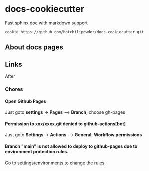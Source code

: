 # docs-cookiecutter
Fast sphinx doc with markdown support 

```
cookie https://github.com/hotchilipowder/docs-cookiecutter.git

```




## About docs pages


## Links

After 



### Chores

#### Open Github Pages

Just goto **settings** -> **Pages** --> **Branch**, choose gh-pages

#### Permission to xxx/xxxx.git denied to github-actions[bot]

Just goto **Settings** -> **Actions** --> **General**, **Workflow permissions**

#### Branch "main" is not allowed to deploy to github-pages due to environment protection rules.

Go to settings/environments to change the rules.


